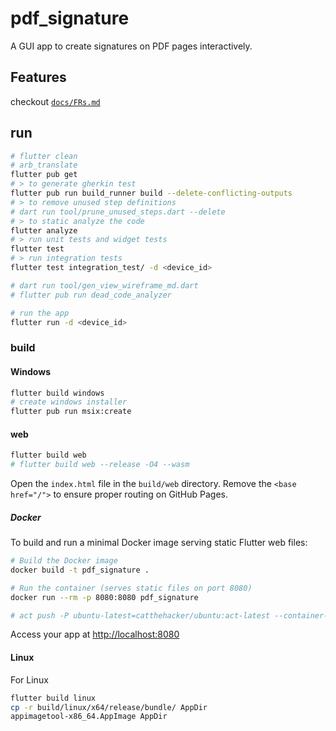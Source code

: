 # pdf_signature

A GUI app to create signatures on PDF pages interactively.

## Features

checkout [`docs/FRs.md`](docs/FRs.md)

## run

```bash
# flutter clean
# arb_translate
flutter pub get
# > to generate gherkin test
flutter pub run build_runner build --delete-conflicting-outputs
# > to remove unused step definitions
# dart run tool/prune_unused_steps.dart --delete
# > to static analyze the code
flutter analyze
# > run unit tests and widget tests
flutter test
# > run integration tests
flutter test integration_test/ -d <device_id>

# dart run tool/gen_view_wireframe_md.dart
# flutter pub run dead_code_analyzer

# run the app
flutter run -d <device_id>
```

### build

#### Windows

```bash
flutter build windows
# create windows installer
flutter pub run msix:create
```

#### web

```bash
flutter build web
# flutter build web --release -O4 --wasm
```
Open the `index.html` file in the `build/web` directory. Remove the `<base href="/">` to ensure proper routing on GitHub Pages.

##### Docker

To build and run a minimal Docker image serving static Flutter web files:

```bash
# Build the Docker image
docker build -t pdf_signature .

# Run the container (serves static files on port 8080)
docker run --rm -p 8080:8080 pdf_signature

# act push -P ubuntu-latest=catthehacker/ubuntu:act-latest --container-options "--privileged" --env-file .env --secret-file .secrets
```
Access your app at [http://localhost:8080](http://localhost:8080)

#### Linux

For Linux

```bash
flutter build linux
cp -r build/linux/x64/release/bundle/ AppDir
appimagetool-x86_64.AppImage AppDir
```

